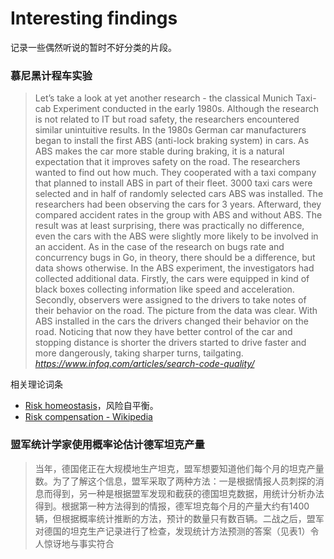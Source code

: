 Interesting findings
===

记录一些偶然听说的暂时不好分类的片段。

### 慕尼黑计程车实验

> Let’s take a look at yet another research - the classical Munich Taxi-cab Experiment conducted in the early 1980s. Although the research is not related to IT but road safety, the researchers encountered similar unintuitive results. In the 1980s German car manufacturers began to install the first ABS (anti-lock braking system) in cars. As ABS makes the car more stable during braking, it is a natural expectation that it improves safety on the road. The researchers wanted to find out how much. They cooperated with a taxi company that planned to install ABS in part of their fleet. 3000 taxi cars were selected and in half of randomly selected cars ABS was installed. The researchers had been observing the cars for 3 years. Afterward, they compared accident rates in the group with ABS and without ABS. The result was at least surprising, there was practically no difference, even the cars with the ABS were slightly more likely to be involved in an accident.
> As in the case of the research on bugs rate and concurrency bugs in Go, in theory, there should be a difference, but data shows otherwise. In the ABS experiment, the investigators had collected additional data. Firstly, the cars were equipped in kind of black boxes collecting information like speed and acceleration. Secondly, observers were assigned to the drivers to take notes of their behavior on the road. The picture from the data was clear. With ABS installed in the cars the drivers changed their behavior on the road. Noticing that now they have better control of the car and stopping distance is shorter the drivers started to drive faster and more dangerously, taking sharper turns, tailgating.
> <cite>https://www.infoq.com/articles/search-code-quality/</cite>

相关理论词条
- [Risk homeostasis](https://psychology.wikia.org/wiki/Risk_homeostasis)，风险自平衡。
- [Risk compensation - Wikipedia](https://en.wikipedia.org/wiki/Risk_compensation)


### 盟军统计学家使用概率论估计德军坦克产量

> 当年，德国佬正在大规模地生产坦克，盟军想要知道他们每个月的坦克产量数。为了了解这个信息，盟军采取了两种方法：一是根据情报人员刺探的消息而得到，另一种是根据盟军发现和截获的德国坦克数据，用统计分析办法得到。根据第一种方法得到的情报，德军坦克每个月的产量大约有1400辆，但根据概率统计推断的方法，预计的数量只有数百辆。二战之后，盟军对德国的坦克生产记录进行了检查，发现统计方法预测的答案（见表1）令人惊讶地与事实符合